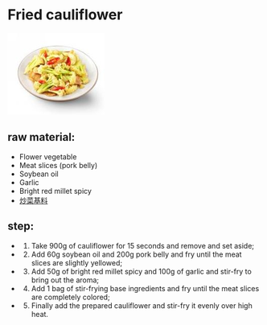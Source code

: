 # Fried cauliflower

![小炒花菜](/images/小炒花菜.jpg)

## raw material:

- Flower vegetable
- Meat slices (pork belly)
- Soybean oil
- Garlic
- Bright red millet spicy
- [炒菜基料](/en/配料/炒菜基料.md)

## step:

- 1. Take 900g of cauliflower for 15 seconds and remove and set aside;
- 2. Add 60g soybean oil and 200g pork belly and fry until the meat slices are slightly yellowed;
- 3. Add 50g of bright red millet spicy and 100g of garlic and stir-fry to bring out the aroma;
- 4. Add 1 bag of stir-frying base ingredients and fry until the meat slices are completely colored;
- 5. Finally add the prepared cauliflower and stir-fry it evenly over high heat.
